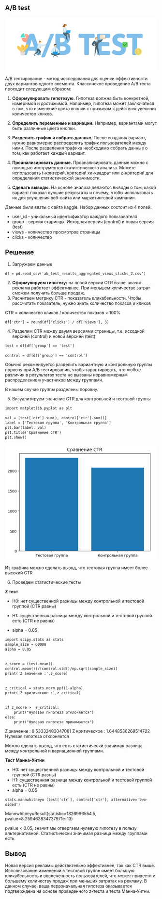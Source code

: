## A/B test

![alt text](https://github.com/Elisavile/a-b-test/blob/main/AB-testing-adpushup.jpg)

A/B тестирование - метод исследования для оценки эффективности двух вариантов одного элемента. Классичекое проведение A/B теста проходит следующим образом:

  
  1. **Сформулировать гипотезую.** Гипотеза должна быть конкретной, измеримой и достижимой. Например, гипотеза может заключаться в том, что изменение цвета кнопки с призывом к действию увеличит количество кликов.
  
  
  2. **Определить переменные и вариации.**  Например, вариантами могут быть различные цвета кнопки.
  
 
  3. **Разделить трафик и собрать данные.** После создания вариант, нужно равномерно распределить трафик пользователей между ними. После разделения трафика  необходимо собрать данные о том, как работает каждый вариант.
  
 
  4. **Проанализировать данные.**  Проанализировать данные можно с помощью инструментов статистического анализа. Можете использовать t-критерий, критерий хи-квадрат или z-критерий для определения статистической значимости.
  
 
  5. **Сделать выводы.** На основе анализа делаются выводы о том, какой вариант показал лучшие результаты и почему, чтобы использовать их для улучшения веб-сайта или маркетинговой кампании.

  Данные были вязты с сайта kaggle. Набор данных состоит из 4 полей:
  * user_id - уникальный идентификатор каждого пользователя
  * group - версия старинцы. Исходная версия (control) и новая версия (test)
  * views - количество просмотров страницы
  * clicks - количество 

## Решение 

1. Загружаем данные
```
df = pd.read_csv('ab_test_results_aggregated_views_clicks_2.csv')
```

2. **Сформулируем гипотезу:** на новой версии CTR выше, значит реклама работает эффективнее. При меньшем количестве затрат сможем получить больше продаж.
3. Расчитаем метрику CTR - показатель кликабельности. Чтобы рассчитать показатель, нужно знать количество показов и кликов

CTR = количество кликов / количество показов × 100%
```
df['ctr'] = round(df['clicks'] / df['views'], 3)
```
4. Разделим CTR между двумя версиями страницы, т.е. исходной версией (control) и новой версией (test)
```
test = df[df['group'] == 'test']

control = df[df['group'] == 'control']
```

Обычно рекомендуется разделить вариантную и контрольную группы поровну при A/B тестировании, чтобы гарантировать, что любые различия в результатах теста не вызваны неравномерным распределением участников между группами.

В нашем случае группы разделены поровну.

5. Визуализируем значение CTR для контрольной и тестовой группы
```
import matplotlib.pyplot as plt

val = [test['ctr'].sum(), control['ctr'].sum()]
label = ['Тестовая группа', 'Контрольная группа']
plt.bar(label, val)
plt.title('Сравнение CTR')
plt.show()
```
![alt text](https://github.com/Elisavile/a-b-test/blob/main/hist.png)

Из графика можно сделать вывод, что тестовая группа имеет более высокий CTR

6. Проведем статистические тесты

**Z тест**

* H0: нет существенной разницы между контрольной и тестовой группой (CTR равны)

* H1: существенная разница между контрольной и тестовой группой есть (CTR не равны)

* alpha = 0.05
```
import scipy.stats as stats
sample_size = 60000
alpha = 0.05


z_score = (test.mean()-control.mean())/(control.std()/np.sqrt(sample_size))
print('Z значение :',z_score)


z_critical = stats.norm.ppf(1-alpha)
print('Z критическое :',z_critical)


if z_score >  z_critical:
    print("Нулевая гипотеза отклоняется")
else:
    print("Нулевая гипотеза принимается")
```
Z значение : 8.53332483047081
Z критическое : 1.6448536269514722
Нулевая гипотеза отклоняется

Можно сделать вывод, что есть статистически значимая разница между контрольной и вариационной группами.

**Тест Манна-Уитни**

* H0: нет существенной разницы между контрольной и тестовой группой (CTR равны)
* H1: существенная разница между контрольной и тестовой группой есть (CTR не равны)
* alpha = 0.05
```
stats.mannwhitneyu (test['ctr'], control['ctr'], alternative='two-sided')
```
MannwhitneyuResult(statistic=1826996554.5, pvalue=8.259463834737971e-13)

pvalue < 0.05, значит мы отвергаем нулевую гипотезу в пользу альтернативной. Статистически значимая разница между группами есть

## Вывод
Новая версия рекламы действительно эффективнее, так как CTR выше. Использование изменений в тестовой группе имеет большую кликабельность и вовлеченность пользователей, что может привести к большему количеству продаж при меньших затратах на рекламу. В данном случае, ваша первоначальная гипотеза оказывается подтверждена на основе проведенного z-теста и теста Манна-Уитни.
